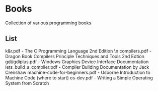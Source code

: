 # Books
Collection of various programming books
## List
k&r.pdf - The C Programming Language 2nd Edition \n
compilers.pdf - Dragon Book Compilers Principle Techniques and Tools 2nd Edtion
gdi/gdiplus.pdf - Windows Graphics Device Interface Documentation
lets_build_a_compiler.pdf - Compiler Building Documentation by Jack Crenshaw
machine-code-for-beginners.pdf - Usborne Introduction to Machine Code (where to start)
os-dev.pdf - Writing a Simple Operating System from Scratch
